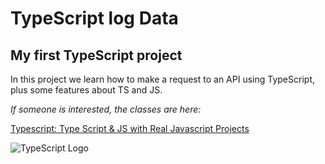 # TypeScript log Data

## My first TypeScript project

In this project we learn how to make a request to an API using TypeScript, plus some features about TS and JS.

*If someone is interested, the classes are here:*

<a href="https://link-url-here.org](https://www.udemy.com/course/typescript-type-script-js-with-real-javascript-projects/)https://www.udemy.com/course/typescript-type-script-js-with-real-javascript-projects/" />Typescript: Type Script & JS with Real Javascript Projects</a>
[]([https://link-url-here.org](https://www.udemy.com/course/typescript-type-script-js-with-real-javascript-projects/)https://www.udemy.com/course/typescript-type-script-js-with-real-javascript-projects/)

<img src="https://miro.medium.com/v2/resize:fit:1200/1*5iPC_SdbAzD3j84j97RbBA.jpeg" alt="TypeScript Logo" />
